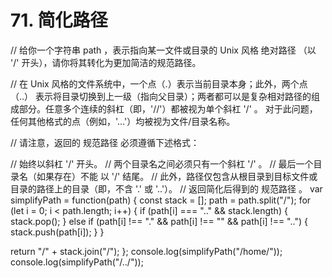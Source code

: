 # 71. 简化路径

// 给你一个字符串 path ，表示指向某一文件或目录的 Unix 风格 绝对路径 （以 '/' 开头），请你将其转化为更加简洁的规范路径。

// 在 Unix 风格的文件系统中，一个点（.）表示当前目录本身；此外，两个点 （..） 表示将目录切换到上一级（指向父目录）；两者都可以是复杂相对路径的组成部分。任意多个连续的斜杠（即，'//'）都被视为单个斜杠 '/' 。 对于此问题，任何其他格式的点（例如，'...'）均被视为文件/目录名称。

// 请注意，返回的 规范路径 必须遵循下述格式：

// 始终以斜杠 '/' 开头。
// 两个目录名之间必须只有一个斜杠 '/' 。
// 最后一个目录名（如果存在）不能 以 '/' 结尾。
// 此外，路径仅包含从根目录到目标文件或目录的路径上的目录（即，不含 '.' 或 '..'）。
// 返回简化后得到的 规范路径 。
var simplifyPath = function(path) {
  const stack = [];
  path = path.split("/");
  for (let i = 0; i < path.length; i++) {
    if (path[i] === ".." && stack.length) {
      stack.pop();
    } else if (path[i] !== "." && path[i] !== "" && path[i] !== "..") {
      stack.push(path[i]);
    }
  }

  return "/" + stack.join("/");
};
console.log(simplifyPath("/home/"));
console.log(simplifyPath("/../"));
